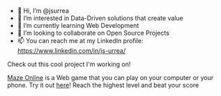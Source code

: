 - 👋 Hi, I’m @jsurrea
- 👀 I’m interested in Data-Driven solutions that create value
- 🌱 I’m currently learning Web Development
- 💞️ I’m looking to collaborate on Open Source Projects
- 📫 You can reach me at my LinkedIn profile: https://www.linkedin.com/in/js-urrea/

Check out this cool project I'm working on!

[Maze Online](https://github.com/jsurrea/Maze-Online) is a Web game that you can play on your computer or your phone. Try it out [here](https://jsurrea.github.io/Maze-Online/)! Reach the highest level and beat your score

<!---
jsurrea/jsurrea is a ✨ special ✨ repository because its `README.md` (this file) appears on your GitHub profile.
You can click the Preview link to take a look at your changes.
--->
